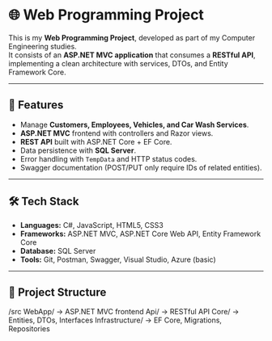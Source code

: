 # 🌐 Web Programming Project

This is my **Web Programming Project**, developed as part of my Computer Engineering studies.  
It consists of an **ASP.NET MVC application** that consumes a **RESTful API**, implementing a clean architecture with services, DTOs, and Entity Framework Core.

---

## 🚀 Features
- Manage **Customers, Employees, Vehicles, and Car Wash Services**.
- **ASP.NET MVC** frontend with controllers and Razor views.
- **REST API** built with ASP.NET Core + EF Core.
- Data persistence with **SQL Server**.
- Error handling with `TempData` and HTTP status codes.
- Swagger documentation (POST/PUT only require IDs of related entities).

---

## 🛠️ Tech Stack
- **Languages:** C#, JavaScript, HTML5, CSS3
- **Frameworks:** ASP.NET MVC, ASP.NET Core Web API, Entity Framework Core
- **Database:** SQL Server
- **Tools:** Git, Postman, Swagger, Visual Studio, Azure (basic)

---

## 📂 Project Structure
/src
WebApp/ -> ASP.NET MVC frontend
Api/ -> RESTful API
Core/ -> Entities, DTOs, Interfaces
Infrastructure/ -> EF Core, Migrations, Repositories

